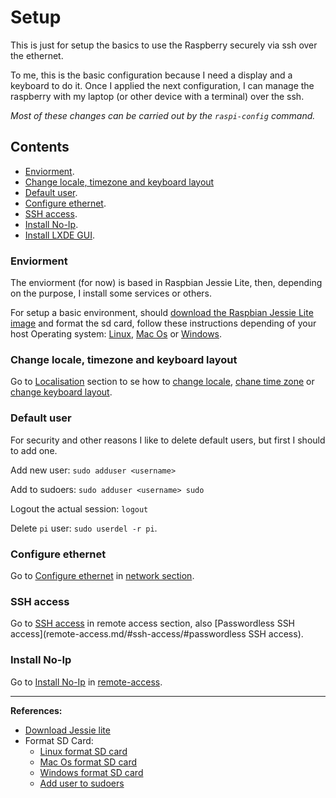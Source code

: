 # Setup 

This is just for setup the basics to use the Raspberry securely via ssh over the ethernet. 

To me, this is the basic configuration because I need a display and a keyboard to do it. 
Once I applied the next configuration, I can manage the raspberry with my laptop (or other device with a terminal) over the ssh.

*Most of these changes can be carried out by the `raspi-config` command.*

## Contents

- [Enviorment](#enviorment).
- [Change locale, timezone and keyboard layout](#change-locale-timezone-and-keyboard-layout)
- [Default user](#default-user).
- [Configure ethernet](#configure-ethernet).
- [SSH access](#ssh-access).
- [Install No-Ip](#install-no-ip).
- [Install LXDE GUI]().


### Enviorment

The enviorment (for now) is based in Raspbian Jessie Lite, then, depending on the purpose, I install some services or others.

For setup a basic environment, should [download the Raspbian Jessie Lite image][Download Jessie Lite] and format the sd card, follow these instructions depending of your host Operating system: [Linux][Linux format SD card], [Mac Os][Mac Os format SD card] or [Windows][Windows format SD card].


### Change locale, timezone and keyboard layout

Go to [Localisation](../localisation/README.md) section to se how to [change locale](../localisation/README.md#change-locale), [chane time zone](../localisation/README.md#change-time-zone) or [change keyboard layout](../localisation/README.md#change-keyboard-layout).


### Default user
For security and other reasons I like to delete default users, but first I should to add one.

Add new user:
`sudo adduser <username>`

Add to sudoers:
`sudo adduser <username> sudo`

Logout the actual session:
`logout`

Delete `pi` user:
`sudo userdel -r pi`.


### Configure ethernet

Go to [Configure ethernet](network/README.md#configure-ethernet) in [network section](network/README.md).


### SSH access

Go to [SSH access](remote-access.md/#ssh-access) in remote access section, also [Passwordless SSH access](remote-access.md/#ssh-access/#passwordless SSH access).


### Install No-Ip

Go to [Install No-Ip](remote-access/README.md#install-no-ip) in [remote-access](remote-access/README.md).



- - - 

**References:**

- [Download Jessie lite][Download Jessie lite]
- Format SD Card:
	- [Linux format SD card][Linux format SD card]
	- [Mac Os format SD card][Mac Os format SD card]
	- [Windows format SD card][Windows format SD card]
	- [Add user to sudoers][Add user to sudoers]

[Download Jessie lite]: https://www.raspberrypi.org/downloads/raspbian/

[Linux format SD card]: https://www.raspberrypi.org/documentation/installation/installing-images/linux.md
    
[Mac Os format SD card]: https://www.raspberrypi.org/documentation/installation/installing-images/mac.md

[Windows format SD card]: https://www.raspberrypi.org/documentation/installation/installing-images/windows.md

[Add user to sudoers]: http://askubuntu.com/questions/7477/how-can-i-add-a-new-user-as-sudoer-using-the-command-line